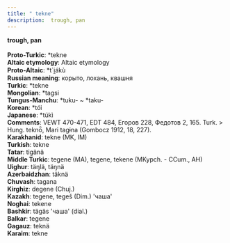 ```yaml
---
title: " tekne"
description:  trough, pan
---
```

<strong> trough, pan</strong><br><br>
<strong>Proto-Turkic</strong>:  *tekne<br>
<strong>Altaic etymology</strong>:  Altaic etymology<br>
<strong> Proto-Altaic</strong>:  *t`i̯ákù<br>
<strong>Russian meaning</strong>:  корыто, лохань, квашня<br>
<strong>Turkic</strong>:  *tekne<br>
<strong>Mongolian</strong>:  *tagsi<br>
<strong>Tungus-Manchu</strong>:  *tuku- ~ *taku-<br>
<strong>Korean</strong>:  *tói<br>
<strong>Japanese</strong>:  *túkì<br>
<strong>Comments</strong>:  VEWT 470-471, EDT 484, Егоров 228, Федотов 2, 165. Turk. > Hung. teknȫ, Mari tagɨna (Gombocz 1912, 18, 227).<br>
<strong>Karakhanid</strong>:  tekne (MK, IM)<br>
<strong>Turkish</strong>:  tekne<br>
<strong>Tatar</strong>:  tigänä<br>
<strong>Middle Turkic</strong>:  tegene (MA), tegene, tekene (MKypch. - CCum., AH)<br>
<strong>Uighur</strong>:  täŋlä, täŋnä<br>
<strong>Azerbaidzhan</strong>:  täknä<br>
<strong>Chuvash</strong>:  tagana<br>
<strong>Kirghiz</strong>:  degene (Chuj.)<br>
<strong>Kazakh</strong>:  tegene, tegeš (Dim.) 'чаша'<br>
<strong>Noghai</strong>:  tekene<br>
<strong>Bashkir</strong>:  tägäs 'чаша' (dial.)<br>
<strong>Balkar</strong>:  tegene<br>
<strong>Gagauz</strong>:  teknä<br>
<strong>Karaim</strong>:  tekne<br>


